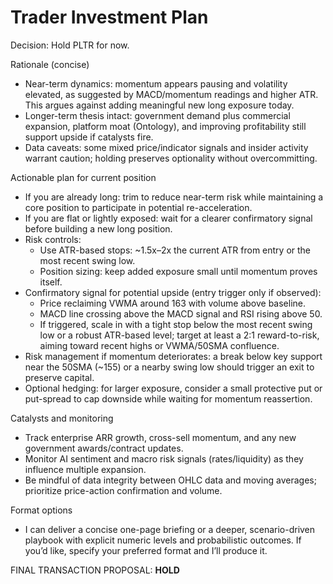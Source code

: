 # Trader Investment Plan

Decision: Hold PLTR for now.

Rationale (concise)
- Near-term dynamics: momentum appears pausing and volatility elevated, as suggested by MACD/momentum readings and higher ATR. This argues against adding meaningful new long exposure today.
- Longer-term thesis intact: government demand plus commercial expansion, platform moat (Ontology), and improving profitability still support upside if catalysts fire.
- Data caveats: some mixed price/indicator signals and insider activity warrant caution; holding preserves optionality without overcommitting.

Actionable plan for current position
- If you are already long: trim to reduce near-term risk while maintaining a core position to participate in potential re-acceleration.
- If you are flat or lightly exposed: wait for a clearer confirmatory signal before building a new long position.
- Risk controls:
  - Use ATR-based stops: ~1.5x–2x the current ATR from entry or the most recent swing low.
  - Position sizing: keep added exposure small until momentum proves itself.
- Confirmatory signal for potential upside (entry trigger only if observed):
  - Price reclaiming VWMA around 163 with volume above baseline.
  - MACD line crossing above the MACD signal and RSI rising above 50.
  - If triggered, scale in with a tight stop below the most recent swing low or a robust ATR-based level; target at least a 2:1 reward-to-risk, aiming toward recent highs or VWMA/50SMA confluence.
- Risk management if momentum deteriorates: a break below key support near the 50SMA (~155) or a nearby swing low should trigger an exit to preserve capital.
- Optional hedging: for larger exposure, consider a small protective put or put-spread to cap downside while waiting for momentum reassertion.

Catalysts and monitoring
- Track enterprise ARR growth, cross-sell momentum, and any new government awards/contract updates.
- Monitor AI sentiment and macro risk signals (rates/liquidity) as they influence multiple expansion.
- Be mindful of data integrity between OHLC data and moving averages; prioritize price-action confirmation and volume.

Format options
- I can deliver a concise one-page briefing or a deeper, scenario-driven playbook with explicit numeric levels and probabilistic outcomes. If you’d like, specify your preferred format and I’ll produce it.

FINAL TRANSACTION PROPOSAL: **HOLD**
